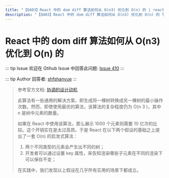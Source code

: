```yaml
---
title: "【Q403】React 中的 dom diff 算法如何从 O(n3) 优化到 O(n) 的 | react高频面试题"
description: "【Q403】React 中的 dom diff 算法如何从 O(n3) 优化到 O(n) 的 字节跳动面试题、阿里腾讯面试题、美团小米面试题。"
---
```


# React 中的 dom diff 算法如何从 O(n3) 优化到 O(n) 的

::: tip Issue
欢迎在 Gtihub Issue 中回答此问题: [Issue 410](https://github.com/shfshanyue/Daily-Question/issues/410)
:::

::: tip Author
回答者: [shfshanyue](https://github.com/shfshanyue)
:::

> 参考官方文档: [协调的设计动机](https://zh-hans.reactjs.org/docs/reconciliation.html#motivation)
>
> 此算法有一些通用的解决方案，即生成将一棵树转换成另一棵树的最小操作次数。然而，即使使用最优的算法，该算法的复杂程度仍为 O(n 3 )，其中 n 是树中元素的数量。
>
> 如果在 React 中使用该算法，那么展示 1000 个元素则需要 10 亿次的比较。这个开销实在是太过高昂。于是 React 在以下两个假设的基础之上提出了一套 O(n) 的启发式算法：
>
> 1. 两个不同类型的元素会产生出不同的树；
> 1. 开发者可以通过设置 key 属性，来告知渲染哪些子元素在不同的渲染下可以保存不变；
>
> 在实践中，我们发现以上假设在几乎所有实用的场景下都成立。
